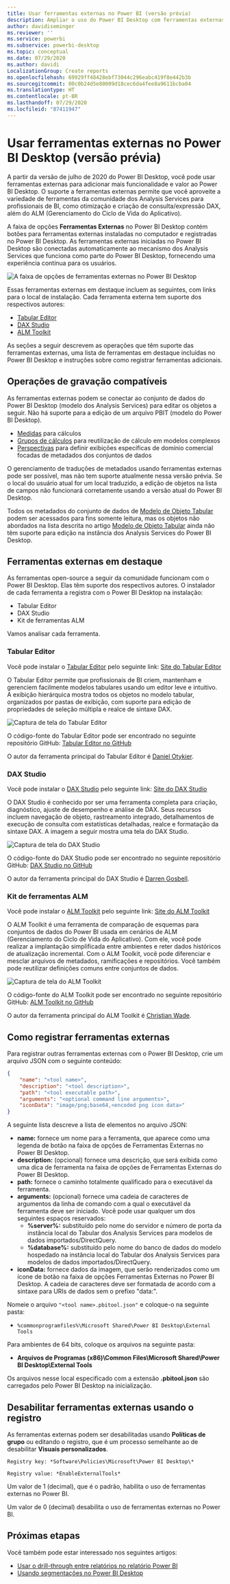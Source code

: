 ```yaml
---
title: Usar ferramentas externas no Power BI (versão prévia)
description: Ampliar o uso do Power BI Desktop com ferramentas externas
author: davidiseminger
ms.reviewer: ''
ms.service: powerbi
ms.subservice: powerbi-desktop
ms.topic: conceptual
ms.date: 07/29/2020
ms.author: davidi
LocalizationGroup: Create reports
ms.openlocfilehash: 69929ff48428ebf73044c296eabc419f8e442b3b
ms.sourcegitcommit: 00c0b24d5e80009d18cec6da4fee8a9611bcba04
ms.translationtype: HT
ms.contentlocale: pt-BR
ms.lasthandoff: 07/29/2020
ms.locfileid: "87411947"
---
```

# <a name="using-external-tools-in-power-bi-desktop-preview"></a>Usar ferramentas externas no Power BI Desktop (versão prévia)

A partir da versão de julho de 2020 do Power BI Desktop, você pode usar ferramentas externas para adicionar mais funcionalidade e valor ao Power BI Desktop. O suporte a ferramentas externas permite que você aproveite a variedade de ferramentas da comunidade dos Analysis Services para profissionais de BI, como otimização e criação de consulta/expressão DAX, além do ALM (Gerenciamento do Ciclo de Vida do Aplicativo).

A faixa de opções **Ferramentas Externas** no Power BI Desktop contém botões para ferramentas externas instaladas no computador e registradas no Power BI Desktop. As ferramentas externas iniciadas no Power BI Desktop são conectadas automaticamente ao mecanismo dos Analysis Services que funciona como parte do Power BI Desktop, fornecendo uma experiência contínua para os usuários.

![A faixa de opções de ferramentas externas no Power BI Desktop](media/desktop-external-tools/desktop-external-tools-01.png)

Essas ferramentas externas em destaque incluem as seguintes, com links para o local de instalação. Cada ferramenta externa tem suporte dos respectivos autores:

* [Tabular Editor](https://tabulareditor.com/)
* [DAX Studio](https://daxstudio.org)
* [ALM Toolkit](http://alm-toolkit.com)


As seções a seguir descrevem as operações que têm suporte das ferramentas externas, uma lista de ferramentas em destaque incluídas no Power BI Desktop e instruções sobre como registrar ferramentas adicionais.

## <a name="supported-write-operations"></a>Operações de gravação compatíveis

As ferramentas externas podem se conectar ao conjunto de dados do Power BI Desktop (modelo dos Analysis Services) para editar os objetos a seguir. Não há suporte para a edição de um arquivo PBIT (modelo do Power BI Desktop).

* [Medidas](https://docs.microsoft.com/analysis-services/tabular-models/measures-ssas-tabular) para cálculos
* [Grupos de cálculos](https://docs.microsoft.com/analysis-services/tabular-models/calculation-groups) para reutilização de cálculo em modelos complexos
* [Perspectivas](https://docs.microsoft.com/analysis-services/tabular-models/perspectives-ssas-tabular) para definir exibições específicas de domínio comercial focadas de metadados dos conjuntos de dados

O gerenciamento de traduções de metadados usando ferramentas externas pode ser possível, mas não tem suporte atualmente nessa versão prévia. Se o local do usuário atual for um local traduzido, a edição de objetos na lista de campos não funcionará corretamente usando a versão atual do Power BI Desktop. 

Todos os metadados do conjunto de dados de [Modelo de Objeto Tabular](https://docs.microsoft.com/analysis-services/tom/introduction-to-the-tabular-object-model-tom-in-analysis-services-amo) podem ser acessados para fins somente leitura, mas os objetos não abordados na lista descrita no artigo [Modelo de Objeto Tabular](https://docs.microsoft.com/analysis-services/tom/introduction-to-the-tabular-object-model-tom-in-analysis-services-amo) ainda não têm suporte para edição na instância dos Analysis Services do Power BI Desktop.


## <a name="featured-external-tools"></a>Ferramentas externas em destaque

As ferramentas open-source a seguir da comunidade funcionam com o Power BI Desktop. Elas têm suporte dos respectivos autores. O instalador de cada ferramenta a registra com o Power BI Desktop na instalação:

* Tabular Editor
* DAX Studio
* Kit de ferramentas ALM

Vamos analisar cada ferramenta.

### <a name="tabular-editor"></a>Tabular Editor

Você pode instalar o [Tabular Editor](https://tabulareditor.com/) pelo seguinte link: [Site do Tabular Editor](https://tabulareditor.com/)

O Tabular Editor permite que profissionais de BI criem, mantenham e gerenciem facilmente modelos tabulares usando um editor leve e intuitivo. A exibição hierárquica mostra todos os objetos no modelo tabular, organizados por pastas de exibição, com suporte para edição de propriedades de seleção múltipla e realce de sintaxe DAX.

![Captura de tela do Tabular Editor](media/desktop-external-tools/desktop-external-tools-02.png)

O código-fonte do Tabular Editor pode ser encontrado no seguinte repositório GitHub: [Tabular Editor no GitHub](https://github.com/otykier/TabularEditor)

O autor da ferramenta principal do Tabular Editor é [Daniel Otykier](https://www.linkedin.com/in/daniel-otykier-2231876).


### <a name="dax-studio"></a>DAX Studio

Você pode instalar o [DAX Studio](https://daxstudio.org) pelo seguinte link: [Site do DAX Studio](https://daxstudio.org)

O DAX Studio é conhecido por ser uma ferramenta completa para criação, diagnóstico, ajuste de desempenho e análise de DAX. Seus recursos incluem navegação de objeto, rastreamento integrado, detalhamentos de execução de consulta com estatísticas detalhadas, realce e formatação da sintaxe DAX. A imagem a seguir mostra uma tela do DAX Studio. 

![Captura de tela do DAX Studio](media/desktop-external-tools/desktop-external-tools-03.png)

O código-fonte do DAX Studio pode ser encontrado no seguinte repositório GitHub: [DAX Studio no GitHub](https://github.com/DaxStudio/DaxStudio)

O autor da ferramenta principal do DAX Studio é [Darren Gosbell](https://www.linkedin.com/in/darrengosbell).

### <a name="alm-toolkit"></a>Kit de ferramentas ALM

Você pode instalar o [ALM Toolkit](http://alm-toolkit.com) pelo seguinte link: [Site do ALM Toolkit](http://alm-toolkit.com)

O ALM Toolkit é uma ferramenta de comparação de esquemas para conjuntos de dados do Power BI usada em cenários de ALM (Gerenciamento do Ciclo de Vida do Aplicativo). Com ele, você pode realizar a implantação simplificada entre ambientes e reter dados históricos de atualização incremental. Com o ALM Toolkit, você pode diferenciar e mesclar arquivos de metadados, ramificações e repositórios. Você também pode reutilizar definições comuns entre conjuntos de dados.

![Captura de tela do ALM Toolkit](media/desktop-external-tools/desktop-external-tools-04.png)

O código-fonte do ALM Toolkit pode ser encontrado no seguinte repositório GitHub: [ALM Toolkit no GitHub](https://github.com/microsoft/analysis-services)

O autor da ferramenta principal do ALM Toolkit é [Christian Wade](https://www.linkedin.com/in/christianwade1).


## <a name="how-to-register-external-tools"></a>Como registrar ferramentas externas

Para registrar outras ferramentas externas com o Power BI Desktop, crie um arquivo JSON com o seguinte conteúdo:

```json
{
    "name": "<tool name>",
    "description": "<tool description>",
    "path": "<tool executable path>",
    "arguments": "<optional command line arguments>",
    "iconData": "image/png;base64,<encoded png icon data>"
}
```

A seguinte lista descreve a lista de elementos no arquivo JSON:
 
* **name:** fornece um nome para a ferramenta, que aparece como uma legenda de botão na faixa de opções de Ferramentas Externas no Power BI Desktop.
* **description:** (opcional) fornece uma descrição, que será exibida como uma dica de ferramenta na faixa de opções de Ferramentas Externas do Power BI Desktop.
* **path:** fornece o caminho totalmente qualificado para o executável da ferramenta.
* **arguments:** (opcional) fornece uma cadeia de caracteres de argumentos da linha de comando com a qual o executável da ferramenta deve ser iniciado. Você pode usar qualquer um dos seguintes espaços reservados:
    * **%server%:** substituído pelo nome do servidor e número de porta da instância local do Tabular dos Analysis Services para modelos de dados importados/DirectQuery.
    * **%database%:** substituído pelo nome do banco de dados do modelo hospedado na instância local do Tabular dos Analysis Services para modelos de dados importados/DirectQuery.
* **iconData:** fornece dados da imagem, que serão renderizados como um ícone de botão na faixa de opções Ferramentas Externas no Power BI Desktop. A cadeia de caracteres deve ser formatada de acordo com a sintaxe para URIs de dados sem o prefixo "data:".
 
Nomeie o arquivo `"<tool name>.pbitool.json"` e coloque-o na seguinte pasta:

* `%commonprogramfiles%\Microsoft Shared\Power BI Desktop\External Tools`

Para ambientes de 64 bits, coloque os arquivos na seguinte pasta:

* **Arquivos de Programas (x86)\Common Files\Microsoft Shared\Power BI Desktop\External Tools**

Os arquivos nesse local especificado com a extensão **.pbitool.json** são carregados pelo Power BI Desktop na inicialização.

## <a name="disabling-external-tools-using-the-registry"></a>Desabilitar ferramentas externas usando o registro

As ferramentas externas podem ser desabilitadas usando **Políticas de grupo** ou editando o registro, que é um processo semelhante ao de desabilitar **Visuais personalizados**.

    Registry key: *Software\Policies\Microsoft\Power BI Desktop\*

    Registry value: *EnableExternalTools*

Um valor de 1 (decimal), que é o padrão, habilita o uso de ferramentas externas no Power BI.

Um valor de 0 (decimal) desabilita o uso de ferramentas externas no Power BI.


## <a name="next-steps"></a>Próximas etapas

Você também pode estar interessado nos seguintes artigos:

* [Usar o drill-through entre relatórios no relatório Power BI](desktop-cross-report-drill-through.md)
* [Usando segmentações no Power BI Desktop](../visuals/power-bi-visualization-slicers.md)


